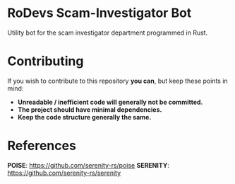 # RoDevs Scam-Investigator Bot

Utility bot for the scam investigator department programmed in Rust.

# Contributing

If you wish to contribute to this repository **you can**, but keep these points in mind:

- __Unreadable / inefficient code will generally not be committed.__
- __The project should have minimal dependencies.__
- __Keep the code structure generally the same.__

# References

**POISE**: https://github.com/serenity-rs/poise
**SERENITY**: https://github.com/serenity-rs/serenity

